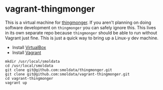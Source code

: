 # vagrant-thingmonger

This is a virtual machine for [thingmonger](https://github.com/smoldata/thingmonger). If you aren't planning on doing software development on `thingmonger` you can safely ignore this. This lives in its own separate repo because `thingmonger` should be able to run without Vagrant just fine. This is just a quick way to bring up a Linux-y dev machine.

* Install [VirtualBox](https://www.virtualbox.org/wiki/Downloads)
* Install [Vagrant](https://www.vagrantup.com/downloads.html)

```
mkdir /usr/local/smoldata
cd /usr/local/smoldata
git clone git@github.com:smoldata/thingmonger.git
git clone git@github.com:smoldata/vagrant-thingmonger.git
cd vagrant-thingmonger
vagrant up
```
